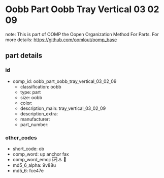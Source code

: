 # Oobb Part Oobb Tray Vertical 03 02 09  

note: This is part of OOMP the Oopen Organization Method For Parts. For more details: https://github.com/oomlout/oomp_base

##  part details





### id
* oomp_id: oobb_part_oobb_tray_vertical_03_02_09
  * classification: oobb
  * type: part
  * size: oobb
  * color: 
  * description_main: tray_vertical_03_02_09
  * description_extra: 
  * manufacturer: 
  * part_number: 

### other_codes
* short_code: ob
* oomp_word: up anchor fax
* oomp_word_emoji :up: :anchor: :fax:
* md5_6_alpha: 9v88u
* md5_6: fce47e